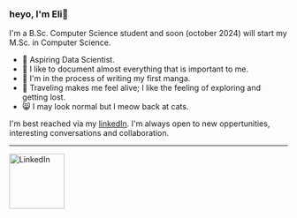 ### heyo, I'm Eli👋
I'm a B.Sc. Computer Science student and soon (october 2024) will start my M.Sc. in Computer Science.
- 🥼 Aspiring Data Scientist.
- 📃 I like to document almost everything that is important to me.
- 📝 I'm in the process of writing my first manga.
- 🧳 Traveling makes me feel alive; I like the feeling of exploring and getting lost.
- 😸 I may look normal but I meow back at cats.

I'm best reached via my [linkedIn](https://www.linkedin.com/in/eli-ackerman-56585030a/). I'm always open to new oppertunities, interesting conversations and collaboration.

___
<a href="https://www.linkedin.com/in/eli-ackerman-56585030a/" target="_blank"><img src="https://upload.wikimedia.org/wikipedia/commons/0/01/LinkedIn_Logo.svg" alt="LinkedIn" width="100"/></a>
